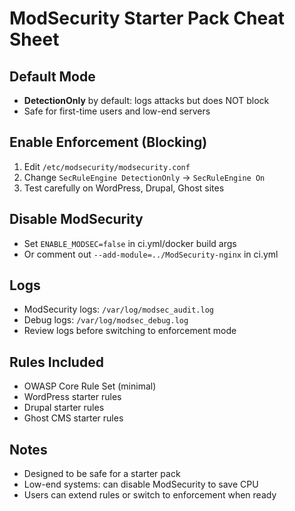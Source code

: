 # ModSecurity Starter Pack Cheat Sheet

## Default Mode
- **DetectionOnly** by default: logs attacks but does NOT block
- Safe for first-time users and low-end servers

## Enable Enforcement (Blocking)
1. Edit `/etc/modsecurity/modsecurity.conf`
2. Change `SecRuleEngine DetectionOnly` → `SecRuleEngine On`
3. Test carefully on WordPress, Drupal, Ghost sites

## Disable ModSecurity
- Set `ENABLE_MODSEC=false` in ci.yml/docker build args
- Or comment out `--add-module=../ModSecurity-nginx` in ci.yml

## Logs
- ModSecurity logs: `/var/log/modsec_audit.log`
- Debug logs: `/var/log/modsec_debug.log`
- Review logs before switching to enforcement mode

## Rules Included
- OWASP Core Rule Set (minimal)
- WordPress starter rules
- Drupal starter rules
- Ghost CMS starter rules

## Notes
- Designed to be safe for a starter pack
- Low-end systems: can disable ModSecurity to save CPU
- Users can extend rules or switch to enforcement when ready
